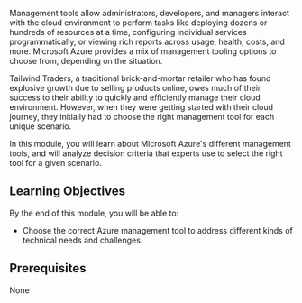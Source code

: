 Management tools allow administrators, developers, and managers interact with the cloud environment to perform tasks like deploying dozens or hundreds of resources at a time, configuring individual services programmatically, or viewing rich reports across usage, health, costs, and more.  Microsoft Azure provides a mix of management tooling options to choose from, depending on the situation.

Tailwind Traders, a traditional brick-and-mortar retailer who has found explosive growth due to selling products online, owes much of their success to their ability to quickly and efficiently manage their cloud environment.  However, when they were getting started with their cloud journey, they initially had to choose the right management tool for each unique scenario.

In this module, you will learn about Microsoft Azure's different management tools, and will analyze decision criteria that experts use to select the right tool for a given scenario.

## Learning Objectives

By the end of this module, you will be able to:

- Choose the correct Azure management tool to address different kinds of technical needs and challenges.

## Prerequisites

None